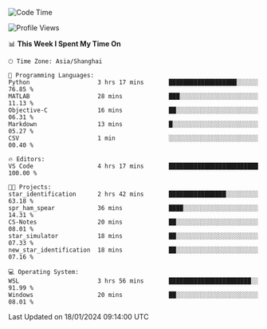 <!--START_SECTION:waka-->
![Code Time](http://img.shields.io/badge/Code%20Time-1%2C451%20hrs%2036%20mins-blue)

![Profile Views](http://img.shields.io/badge/Profile%20Views-0-blue)

📊 **This Week I Spent My Time On** 

```text
🕑︎ Time Zone: Asia/Shanghai

💬 Programming Languages: 
Python                   3 hrs 17 mins       ███████████████████░░░░░░   76.85 % 
MATLAB                   28 mins             ███░░░░░░░░░░░░░░░░░░░░░░   11.13 % 
Objective-C              16 mins             ██░░░░░░░░░░░░░░░░░░░░░░░   06.31 % 
Markdown                 13 mins             █░░░░░░░░░░░░░░░░░░░░░░░░   05.27 % 
CSV                      1 min               ░░░░░░░░░░░░░░░░░░░░░░░░░   00.40 % 

🔥 Editors: 
VS Code                  4 hrs 17 mins       █████████████████████████   100.00 % 

🐱‍💻 Projects: 
star_identification      2 hrs 42 mins       ████████████████░░░░░░░░░   63.18 % 
spr_ham_spear            36 mins             ████░░░░░░░░░░░░░░░░░░░░░   14.31 % 
CS-Notes                 20 mins             ██░░░░░░░░░░░░░░░░░░░░░░░   08.01 % 
star_simulator           18 mins             ██░░░░░░░░░░░░░░░░░░░░░░░   07.33 % 
new_star_identification  18 mins             ██░░░░░░░░░░░░░░░░░░░░░░░   07.16 % 

💻 Operating System: 
WSL                      3 hrs 56 mins       ███████████████████████░░   91.99 % 
Windows                  20 mins             ██░░░░░░░░░░░░░░░░░░░░░░░   08.01 % 
```


 Last Updated on 18/01/2024 09:14:00 UTC
<!--END_SECTION:waka-->